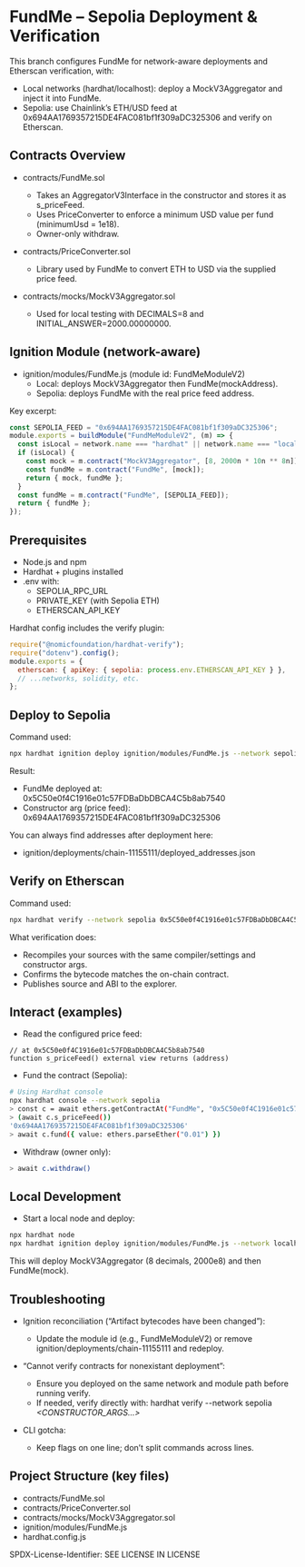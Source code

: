 # FundMe – Sepolia Deployment & Verification

This branch configures FundMe for network-aware deployments and Etherscan verification, with:
- Local networks (hardhat/localhost): deploy a MockV3Aggregator and inject it into FundMe.
- Sepolia: use Chainlink’s ETH/USD feed at 0x694AA1769357215DE4FAC081bf1f309aDC325306 and verify on Etherscan.

## Contracts Overview

- contracts/FundMe.sol
  - Takes an AggregatorV3Interface in the constructor and stores it as s_priceFeed.
  - Uses PriceConverter to enforce a minimum USD value per fund (minimumUsd = 1e18).
  - Owner-only withdraw.

- contracts/PriceConverter.sol
  - Library used by FundMe to convert ETH to USD via the supplied price feed.

- contracts/mocks/MockV3Aggregator.sol
  - Used for local testing with DECIMALS=8 and INITIAL_ANSWER=2000.00000000.

## Ignition Module (network-aware)

- ignition/modules/FundMe.js (module id: FundMeModuleV2)
  - Local: deploys MockV3Aggregator then FundMe(mockAddress).
  - Sepolia: deploys FundMe with the real price feed address.

Key excerpt:
```js
const SEPOLIA_FEED = "0x694AA1769357215DE4FAC081bf1f309aDC325306";
module.exports = buildModule("FundMeModuleV2", (m) => {
  const isLocal = network.name === "hardhat" || network.name === "localhost";
  if (isLocal) {
    const mock = m.contract("MockV3Aggregator", [8, 2000n * 10n ** 8n]);
    const fundMe = m.contract("FundMe", [mock]);
    return { mock, fundMe };
  }
  const fundMe = m.contract("FundMe", [SEPOLIA_FEED]);
  return { fundMe };
});
```

## Prerequisites

- Node.js and npm
- Hardhat + plugins installed
- .env with:
  - SEPOLIA_RPC_URL
  - PRIVATE_KEY (with Sepolia ETH)
  - ETHERSCAN_API_KEY

Hardhat config includes the verify plugin:
```js
require("@nomicfoundation/hardhat-verify");
require("dotenv").config();
module.exports = {
  etherscan: { apiKey: { sepolia: process.env.ETHERSCAN_API_KEY } },
  // ...networks, solidity, etc.
};
```

## Deploy to Sepolia

Command used:
```bash
npx hardhat ignition deploy ignition/modules/FundMe.js --network sepolia
```

Result:
- FundMe deployed at: 0x5C50e0f4C1916e01c57FDBaDbDBCA4C5b8ab7540
- Constructor arg (price feed): 0x694AA1769357215DE4FAC081bf1f309aDC325306

You can always find addresses after deployment here:
- ignition/deployments/chain-11155111/deployed_addresses.json

## Verify on Etherscan

Command used:
```bash
npx hardhat verify --network sepolia 0x5C50e0f4C1916e01c57FDBaDbDBCA4C5b8ab7540 0x694AA1769357215DE4FAC081bf1f309aDC325306
```

What verification does:
- Recompiles your sources with the same compiler/settings and constructor args.
- Confirms the bytecode matches the on-chain contract.
- Publishes source and ABI to the explorer.

## Interact (examples)

- Read the configured price feed:
```solidity
// at 0x5C50e0f4C1916e01c57FDBaDbDBCA4C5b8ab7540
function s_priceFeed() external view returns (address)
```

- Fund the contract (Sepolia):
```bash
# Using Hardhat console
npx hardhat console --network sepolia
> const c = await ethers.getContractAt("FundMe", "0x5C50e0f4C1916e01c57FDBaDbDBCA4C5b8ab7540");
> (await c.s_priceFeed())
'0x694AA1769357215DE4FAC081bf1f309aDC325306'
> await c.fund({ value: ethers.parseEther("0.01") })
```

- Withdraw (owner only):
```bash
> await c.withdraw()
```

## Local Development

- Start a local node and deploy:
```bash
npx hardhat node
npx hardhat ignition deploy ignition/modules/FundMe.js --network localhost
```
This will deploy MockV3Aggregator (8 decimals, 2000e8) and then FundMe(mock).

## Troubleshooting

- Ignition reconciliation (“Artifact bytecodes have been changed”):
  - Update the module id (e.g., FundMeModuleV2) or remove ignition/deployments/chain-11155111 and redeploy.

- “Cannot verify contracts for nonexistant deployment”:
  - Ensure you deployed on the same network and module path before running verify.
  - If needed, verify directly with: hardhat verify --network sepolia <ADDRESS> <CONSTRUCTOR_ARGS...>

- CLI gotcha:
  - Keep flags on one line; don’t split commands across lines.

## Project Structure (key files)

- contracts/FundMe.sol
- contracts/PriceConverter.sol
- contracts/mocks/MockV3Aggregator.sol
- ignition/modules/FundMe.js
- hardhat.config.js

SPDX-License-Identifier: SEE LICENSE IN LICENSE